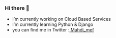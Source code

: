 ### Hi there 👋


- I’m currently working on Cloud Based Services
- I’m currently learning Python & Django
- you can find me in Twitter :<a href="http://twitter.com/mahdi_mef" > Mahdi_mef </a>
